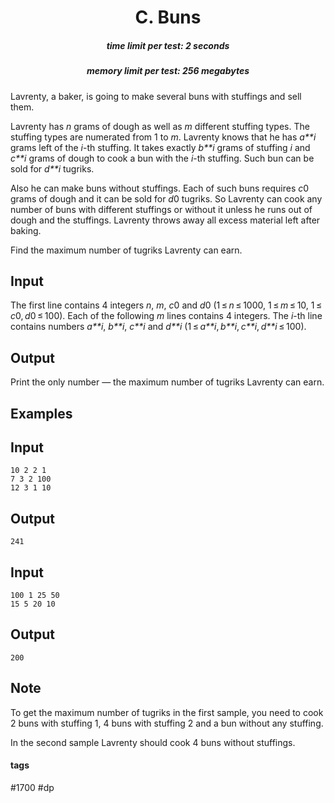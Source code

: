 <h1 style='text-align: center;'> C. Buns</h1>

<h5 style='text-align: center;'>time limit per test: 2 seconds</h5>
<h5 style='text-align: center;'>memory limit per test: 256 megabytes</h5>

Lavrenty, a baker, is going to make several buns with stuffings and sell them.

Lavrenty has *n* grams of dough as well as *m* different stuffing types. The stuffing types are numerated from 1 to *m*. Lavrenty knows that he has *a**i* grams left of the *i*-th stuffing. It takes exactly *b**i* grams of stuffing *i* and *c**i* grams of dough to cook a bun with the *i*-th stuffing. Such bun can be sold for *d**i* tugriks.

Also he can make buns without stuffings. Each of such buns requires *c*0 grams of dough and it can be sold for *d*0 tugriks. So Lavrenty can cook any number of buns with different stuffings or without it unless he runs out of dough and the stuffings. Lavrenty throws away all excess material left after baking.

Find the maximum number of tugriks Lavrenty can earn.

## Input

The first line contains 4 integers *n*, *m*, *c*0 and *d*0 (1 ≤ *n* ≤ 1000, 1 ≤ *m* ≤ 10, 1 ≤ *c*0, *d*0 ≤ 100). Each of the following *m* lines contains 4 integers. The *i*-th line contains numbers *a**i*, *b**i*, *c**i* and *d**i* (1 ≤ *a**i*, *b**i*, *c**i*, *d**i* ≤ 100).

## Output

Print the only number — the maximum number of tugriks Lavrenty can earn.

## Examples

## Input


```
10 2 2 1  
7 3 2 100  
12 3 1 10  

```
## Output


```
241
```
## Input


```
100 1 25 50  
15 5 20 10  

```
## Output


```
200
```
## Note

To get the maximum number of tugriks in the first sample, you need to cook 2 buns with stuffing 1, 4 buns with stuffing 2 and a bun without any stuffing.

In the second sample Lavrenty should cook 4 buns without stuffings.



#### tags 

#1700 #dp 